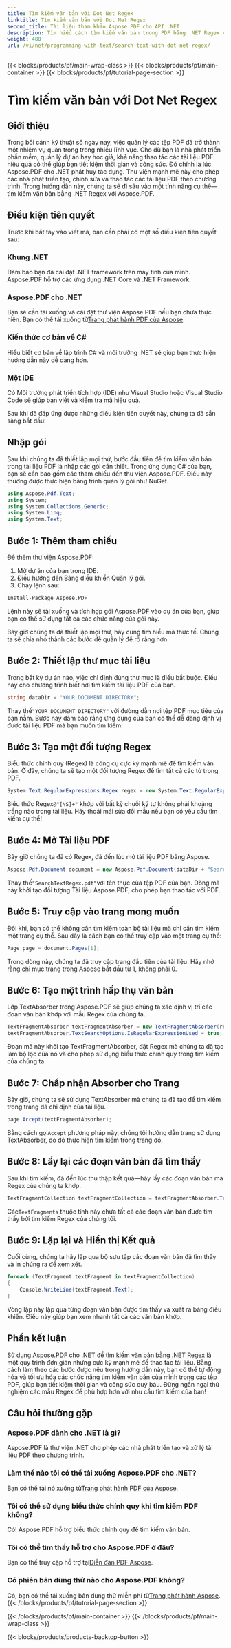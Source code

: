 ```yaml
---
title: Tìm kiếm văn bản với Dot Net Regex
linktitle: Tìm kiếm văn bản với Dot Net Regex
second_title: Tài liệu tham khảo Aspose.PDF cho API .NET
description: Tìm hiểu cách tìm kiếm văn bản trong PDF bằng .NET Regex với Aspose.PDF. Làm theo hướng dẫn từng bước của chúng tôi và đơn giản hóa các tác vụ PDF của bạn.
weight: 480
url: /vi/net/programming-with-text/search-text-with-dot-net-regex/
---
```


{{< blocks/products/pf/main-wrap-class >}}
{{< blocks/products/pf/main-container >}}
{{< blocks/products/pf/tutorial-page-section >}}

# Tìm kiếm văn bản với Dot Net Regex

## Giới thiệu

Trong bối cảnh kỹ thuật số ngày nay, việc quản lý các tệp PDF đã trở thành một nhiệm vụ quan trọng trong nhiều lĩnh vực. Cho dù bạn là nhà phát triển phần mềm, quản lý dự án hay học giả, khả năng thao tác các tài liệu PDF hiệu quả có thể giúp bạn tiết kiệm thời gian và công sức. Đó chính là lúc Aspose.PDF cho .NET phát huy tác dụng. Thư viện mạnh mẽ này cho phép các nhà phát triển tạo, chỉnh sửa và thao tác các tài liệu PDF theo chương trình. Trong hướng dẫn này, chúng ta sẽ đi sâu vào một tính năng cụ thể—tìm kiếm văn bản bằng .NET Regex với Aspose.PDF.

## Điều kiện tiên quyết

Trước khi bắt tay vào viết mã, bạn cần phải có một số điều kiện tiên quyết sau:

### Khung .NET
Đảm bảo bạn đã cài đặt .NET framework trên máy tính của mình. Aspose.PDF hỗ trợ các ứng dụng .NET Core và .NET Framework.

### Aspose.PDF cho .NET
 Bạn sẽ cần tải xuống và cài đặt thư viện Aspose.PDF nếu bạn chưa thực hiện. Bạn có thể tải xuống từ[Trang phát hành PDF của Aspose](https://releases.aspose.com/pdf/net/).

### Kiến thức cơ bản về C#
Hiểu biết cơ bản về lập trình C# và môi trường .NET sẽ giúp bạn thực hiện hướng dẫn này dễ dàng hơn.

### Một IDE
Có Môi trường phát triển tích hợp (IDE) như Visual Studio hoặc Visual Studio Code sẽ giúp bạn viết và kiểm tra mã hiệu quả.

Sau khi đã đáp ứng được những điều kiện tiên quyết này, chúng ta đã sẵn sàng bắt đầu!

## Nhập gói

Sau khi chúng ta đã thiết lập mọi thứ, bước đầu tiên để tìm kiếm văn bản trong tài liệu PDF là nhập các gói cần thiết. Trong ứng dụng C# của bạn, bạn sẽ cần bao gồm các tham chiếu đến thư viện Aspose.PDF. Điều này thường được thực hiện bằng trình quản lý gói như NuGet.

```csharp
using Aspose.Pdf.Text;
using System;
using System.Collections.Generic;
using System.Linq;
using System.Text;
```

## Bước 1: Thêm tham chiếu
Để thêm thư viện Aspose.PDF:

1. Mở dự án của bạn trong IDE.
2. Điều hướng đến Bảng điều khiển Quản lý gói.
3. Chạy lệnh sau:

```bash
Install-Package Aspose.PDF
```

Lệnh này sẽ tải xuống và tích hợp gói Aspose.PDF vào dự án của bạn, giúp bạn có thể sử dụng tất cả các chức năng của gói này.

Bây giờ chúng ta đã thiết lập mọi thứ, hãy cùng tìm hiểu mã thực tế. Chúng ta sẽ chia nhỏ thành các bước dễ quản lý để rõ ràng hơn.

## Bước 2: Thiết lập thư mục tài liệu

Trong bất kỳ dự án nào, việc chỉ định đúng thư mục là điều bắt buộc. Điều này cho chương trình biết nơi tìm kiếm tài liệu PDF của bạn.

```csharp
string dataDir = "YOUR DOCUMENT DIRECTORY";
```
 Thay thế`"YOUR DOCUMENT DIRECTORY"` với đường dẫn nơi tệp PDF mục tiêu của bạn nằm. Bước này đảm bảo rằng ứng dụng của bạn có thể dễ dàng định vị được tài liệu PDF mà bạn muốn tìm kiếm.

## Bước 3: Tạo một đối tượng Regex

Biểu thức chính quy (Regex) là công cụ cực kỳ mạnh mẽ để tìm kiếm văn bản. Ở đây, chúng ta sẽ tạo một đối tượng Regex để tìm tất cả các từ trong PDF. 

```csharp
System.Text.RegularExpressions.Regex regex = new System.Text.RegularExpressions.Regex(@"[\S]+");
```
 Biểu thức Regex`@"[\S]+"` khớp với bất kỳ chuỗi ký tự không phải khoảng trắng nào trong tài liệu. Hãy thoải mái sửa đổi mẫu nếu bạn có yêu cầu tìm kiếm cụ thể!

## Bước 4: Mở Tài liệu PDF

Bây giờ chúng ta đã có Regex, đã đến lúc mở tài liệu PDF bằng Aspose.

```csharp
Aspose.Pdf.Document document = new Aspose.Pdf.Document(dataDir + "SearchTextRegex.pdf");
```
 Thay thế`"SearchTextRegex.pdf"`với tên thực của tệp PDF của bạn. Dòng mã này khởi tạo đối tượng Tài liệu Aspose.PDF, cho phép bạn thao tác với PDF.

## Bước 5: Truy cập vào trang mong muốn

Đôi khi, bạn có thể không cần tìm kiếm toàn bộ tài liệu mà chỉ cần tìm kiếm một trang cụ thể. Sau đây là cách bạn có thể truy cập vào một trang cụ thể:

```csharp
Page page = document.Pages[1];
```
Trong dòng này, chúng ta đã truy cập trang đầu tiên của tài liệu. Hãy nhớ rằng chỉ mục trang trong Aspose bắt đầu từ 1, không phải 0.

## Bước 6: Tạo một trình hấp thụ văn bản

Lớp TextAbsorber trong Aspose.PDF sẽ giúp chúng ta xác định vị trí các đoạn văn bản khớp với mẫu Regex của chúng ta.

```csharp
TextFragmentAbsorber textFragmentAbsorber = new TextFragmentAbsorber(regex);
textFragmentAbsorber.TextSearchOptions.IsRegularExpressionUsed = true;
```
Đoạn mã này khởi tạo TextFragmentAbsorber, đặt Regex mà chúng ta đã tạo làm bộ lọc của nó và cho phép sử dụng biểu thức chính quy trong tìm kiếm của chúng ta.

## Bước 7: Chấp nhận Absorber cho Trang

Bây giờ, chúng ta sẽ sử dụng TextAbsorber mà chúng ta đã tạo để tìm kiếm trong trang đã chỉ định của tài liệu.

```csharp
page.Accept(textFragmentAbsorber);
```
 Bằng cách gọi`Accept` phương pháp này, chúng tôi hướng dẫn trang sử dụng TextAbsorber, do đó thực hiện tìm kiếm trong trang đó.

## Bước 8: Lấy lại các đoạn văn bản đã tìm thấy

Sau khi tìm kiếm, đã đến lúc thu thập kết quả—hãy lấy các đoạn văn bản mà Regex của chúng ta khớp.

```csharp
TextFragmentCollection textFragmentCollection = textFragmentAbsorber.TextFragments;
```
 Các`TextFragments` thuộc tính này chứa tất cả các đoạn văn bản được tìm thấy bởi tìm kiếm Regex của chúng tôi. 

## Bước 9: Lặp lại và Hiển thị Kết quả

Cuối cùng, chúng ta hãy lặp qua bộ sưu tập các đoạn văn bản đã tìm thấy và in chúng ra để xem xét.

```csharp
foreach (TextFragment textFragment in textFragmentCollection)
{
    Console.WriteLine(textFragment.Text);
}
```
Vòng lặp này lặp qua từng đoạn văn bản được tìm thấy và xuất ra bảng điều khiển. Điều này giúp bạn xem nhanh tất cả các văn bản khớp.

## Phần kết luận

Sử dụng Aspose.PDF cho .NET để tìm kiếm văn bản bằng .NET Regex là một quy trình đơn giản nhưng cực kỳ mạnh mẽ để thao tác tài liệu. Bằng cách làm theo các bước được nêu trong hướng dẫn này, bạn có thể tự động hóa và tối ưu hóa các chức năng tìm kiếm văn bản của mình trong các tệp PDF, giúp bạn tiết kiệm thời gian và công sức quý báu. Đừng ngần ngại thử nghiệm các mẫu Regex để phù hợp hơn với nhu cầu tìm kiếm của bạn! 

## Câu hỏi thường gặp

### Aspose.PDF dành cho .NET là gì?
Aspose.PDF là thư viện .NET cho phép các nhà phát triển tạo và xử lý tài liệu PDF theo chương trình.

### Làm thế nào tôi có thể tải xuống Aspose.PDF cho .NET?
 Bạn có thể tải nó xuống từ[Trang phát hành PDF của Aspose](https://releases.aspose.com/pdf/net/).

### Tôi có thể sử dụng biểu thức chính quy khi tìm kiếm PDF không?
Có! Aspose.PDF hỗ trợ biểu thức chính quy để tìm kiếm văn bản.

### Tôi có thể tìm thấy hỗ trợ cho Aspose.PDF ở đâu?
 Bạn có thể truy cập hỗ trợ tại[Diễn đàn PDF Aspose](https://forum.aspose.com/c/pdf/10).

### Có phiên bản dùng thử nào cho Aspose.PDF không?
 Có, bạn có thể tải xuống bản dùng thử miễn phí từ[Trang phát hành Aspose](https://releases.aspose.com/).
{{< /blocks/products/pf/tutorial-page-section >}}

{{< /blocks/products/pf/main-container >}}
{{< /blocks/products/pf/main-wrap-class >}}

{{< blocks/products/products-backtop-button >}}
